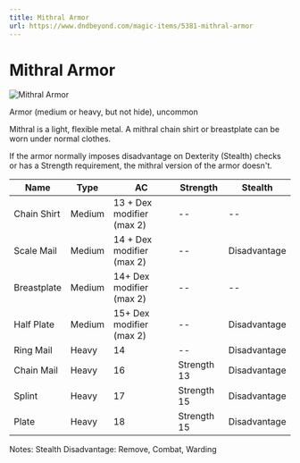 ```yaml
---
title: Mithral Armor
url: https://www.dndbeyond.com/magic-items/5381-mithral-armor
---
```


# Mithral Armor

![Mithral Armor](mithral-armor.png)

Armor (medium or heavy, but not hide), uncommon

Mithral is a light, flexible metal. A mithral chain shirt or breastplate can be worn under normal clothes.

If the armor normally imposes disadvantage on Dexterity (Stealth) checks or has a Strength requirement, the mithral version of the armor doesn't.


| Name | Type | AC | Strength | Stealth |
|---|---|---|---|---|
| Chain Shirt | Medium | 13 + Dex modifier (max 2) | -- | -- |
| Scale Mail | Medium | 14 + Dex modifier (max 2) | -- | Disadvantage |
| Breastplate | Medium | 14+ Dex modifier (max 2) | -- | -- |
| Half Plate | Medium | 15+ Dex modifier (max 2) | -- | Disadvantage |
| Ring Mail | Heavy | 14 | -- | Disadvantage |
| Chain Mail | Heavy | 16 | Strength 13 | Disadvantage |
| Splint | Heavy | 17 | Strength 15 | Disadvantage |
| Plate | Heavy | 18 | Strength 15 | Disadvantage |

Notes: Stealth Disadvantage: Remove, Combat, Warding